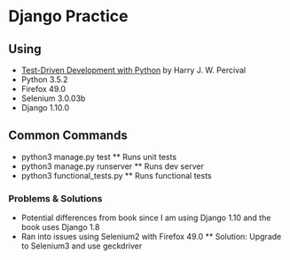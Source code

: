 # Django Practice

## Using
* [Test-Driven Development with Python][1] by Harry J. W. Percival
* Python 3.5.2
* Firefox 49.0
* Selenium 3.0.03b
* Django 1.10.0

## Common Commands
* python3 manage.py test
** Runs unit tests
* python3 manage.py runserver
** Runs dev server
* python3 functional_tests.py
** Runs functional tests

### Problems & Solutions
* Potential differences from book since I am using Django 1.10 and the book uses Django 1.8
* Ran into issues using Selenium2 with Firefox 49.0
** Solution: Upgrade to Selenium3 and use geckdriver

[1]: http://chimera.labs.oreilly.com/books/1234000000754/index.html
